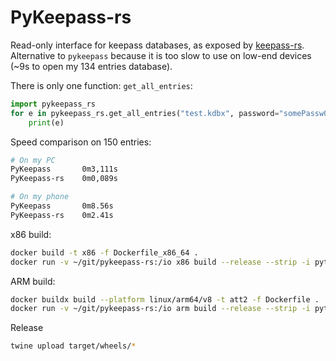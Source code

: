 # PyKeepass-rs

Read-only interface for keepass databases, as exposed by [keepass-rs](https://github.com/sseemayer/keepass-rs).
Alternative to `pykeepass` because it is too slow to use on low-end devices (~9s to open my 134 entries database).


There is only one function: `get_all_entries`:
```python
import pykeepass_rs
for e in pykeepass_rs.get_all_entries("test.kdbx", password="somePassw0rd", keyfile=None):
    print(e)
```

Speed comparison on 150 entries:
```bash
# On my PC
PyKeepass       0m3,111s
PyKeepass-rs    0m0,089s

# On my phone
PyKeepass       0m8.56s
PyKeepass-rs    0m2.41s
```

x86 build:

```bash
docker build -t x86 -f Dockerfile_x86_64 .
docker run -v ~/git/pykeepass-rs:/io x86 build --release --strip -i python3.5 --target x86_64-unknown-linux-musl
```

ARM build:

```bash
docker buildx build --platform linux/arm64/v8 -t att2 -f Dockerfile .
docker run -v ~/git/pykeepass-rs:/io arm build --release --strip -i python3.5
```


Release
```bash
twine upload target/wheels/*
```
